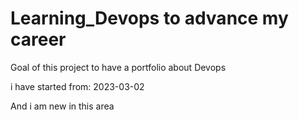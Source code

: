 # Learning_Devops to advance my career

Goal of this project to have a portfolio about Devops 


i have started from: 2023-03-02 

And i am new in this area
